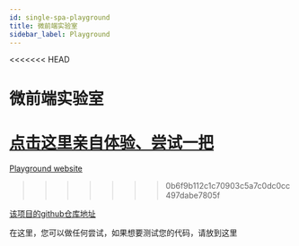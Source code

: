 ```yaml
---
id: single-spa-playground
title: 微前端实验室
sidebar_label: Playground
---
```


<<<<<<< HEAD
# 微前端实验室

[点击这里亲自体验、尝试一把](http://single-spa-playground.org)
=======
[Playground website](http://single-spa-playground.org)
>>>>>>> 0b6f9b112c1c70903c5a7c0dc0cc497dabe7805f

[该项目的github仓库地址](https://github.com/single-spa/single-spa-playground)

在这里，您可以做任何尝试，如果想要测试您的代码，请放到这里